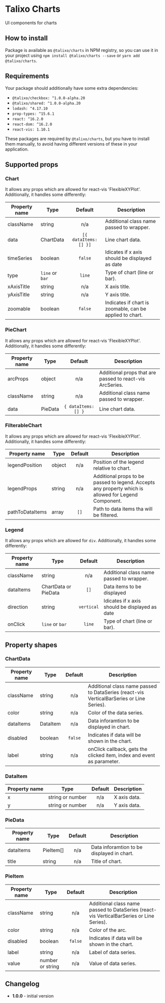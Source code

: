 # Talixo Charts

UI components for charts

## How to install

Package is available as `@talixo/charts` in NPM registry, so you can use it in your project
using `npm install @talixo/charts --save` or `yarn add @talixo/charts`.

## Requirements

Your package should additionally have some extra dependencies:

- `@talixo/checkbox: ^1.0.0-alpha.20`
- `@talixo/shared: ^1.0.0-alpha.20`
- `lodash: ^4.17.10`
- `prop-types: ^15.6.1`
- `react: ^16.2.0`
- `react-dom: ^16.2.0`
- `react-vis: 1.10.1`

These packages are required by `@talixo/charts`, but you have to install them manually,
to avoid having different versions of these in your application.

## Supported props

### Chart
It allows any props which are allowed for react-vis 'FlexibleXYPlot'. Additionally, it handles some differently:

Property name | Type            | Default               | Description                    
--------------|-----------------|:---------------------:|-----------------------------------------
className     | string          | n/a                   | Additional class name passed to wrapper.
data          | ChartData       | `[{ dataItems: [] }]` | Line chart data.
timeSeries    | boolean         | `false`               | Idicates if x axis should be displayed as date 
type          | `line` or `bar` | `line`                | Type of chart (line or bar).
xAxisTitle    | string          | n/a                   | X axis title.
yAxisTitle    | string          | n/a                   | Y axis title.
zoomable      | boolean         | `false`               | Indicates if chart is zoomable, can be applied to chart.

### PieChart
It allows any props which are allowed for react-vis 'FlexibleXYPlot'. Additionally, it handles some differently:

Property name | Type            | Default               | Description                    
--------------|-----------------|:---------------------:|-----------------------------------------
arcProps      | object          | n/a                   | Additional props that are passed to react-vis ArcSeries.
className     | string          | n/a                   | Additional class name passed to wrapper.
data          | PieData         | `{ dataItems: [] }`   | Line chart data.

### FilterableChart

It allows any props which are allowed for react-vis 'FlexibleXYPlot'. Additionally, it handles some differently:

Property name     | Type            | Default               | Description                    
------------------|-----------------|:---------------------:|-----------------------------------------
legendPosition    | object          | n/a                   | Position of the legend relative to chart.
legendProps       | string          | n/a                   | Additional props to be passed to legend. Accepts any property which is allowed for Legend Component.
pathToDataItems   | array           | `[]`                  | Path to data items tha will be filtered.

### Legend
It allows any props which are allowed for `div`. Additionally, it handles some differently:

Property name | Type                  | Default               | Description                    
--------------|-----------------------|:---------------------:|-----------------------------------------
className     | string                | n/a                   | Additional class name passed to wrapper.
dataItems     | ChartData or PieData  | `[]`                  | Data items to be displayed
direction     | string                | `vertical`            | Idicates if x axis should be displayed as date 
onClick       | `line` or `bar`       | `line`                | Type of chart (line or bar).


## Property shapes

### ChartData

Property name | Type      | Default | Description                    
--------------|-----------|:-------:|--------------------------------
className     | string    | n/a     | Additional class name passed to DataSeries (react-vis VerticalBarSeries or Line Series).
color         | string    | n/a     | Color of the data series.
dataItems     | DataItem  | n/a     | Data inforamtion to be displayed in chart.
disabled      | boolean   | `false` | Indicates if data will be shown in the chart.
label         | string    | n/a     | onClick callback, gets the clicked item, index and event as parameter.


### DataItem 

Property name | Type                | Default | Description                    
--------------|---------------------|:-------:|--------------------------------
x             | string or number    | n/a     | X axis data.
y             | string or number    | n/a     | Y axis data.


### PieData

Property name | Type      | Default | Description                    
--------------|-----------|:-------:|--------------------------------
dataItems     | PieItem[] | n/a     | Data inforamtion to be displayed in chart.
title         | string    | n/a     | Title of chart.


### PieItem

Property name | Type              | Default | Description                    
--------------|-------------------|:-------:|--------------------------------
className     | string            | n/a     | Additional class name passed to DataSeries (react-vis VerticalBarSeries or Line Series).
color         | string            | n/a     | Color of the arc.
disabled      | boolean           | `false` | Indicates if data will be shown in the chart.
label         | string            | n/a     | Label of data series.
value         | number or string  | n/a     | Value of data series.

## Changelog

- **1.0.0** - initial version
